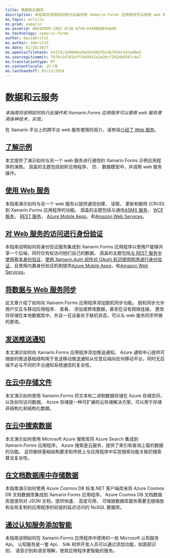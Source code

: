 ```yaml
---
title: 数据和云服务
description: 本指南将说明如何执行此操作和 Xamarin.Forms 应用程序可以使用 web 服务使用各种技术，实现。
ms.topic: article
ms.prod: xamarin
ms.assetid: 0601D9D0-C8D2-4C3B-A749-A340BDBF64A4ß
ms.technology: xamarin-forms
author: davidbritch
ms.author: dabritch
ms.date: 02/28/2017
ms.openlocfilehash: 54313c3e8808ee9e563d6b55e3bf034c543a48e5
ms.sourcegitcommit: 7b76c3d761b3ffb49541e2e2bcf292de6587c4e7
ms.translationtype: MT
ms.contentlocale: zh-CN
ms.lasthandoff: 03/23/2018
---
```

# <a name="data--cloud-services"></a>数据和云服务

_本指南将说明如何执行此操作和 Xamarin.Forms 应用程序可以使用 web 服务使用各种技术，实现。_

在 Xamarin 平台上的跨平台 web 服务使用的简介，请参阅[介绍了 Web 服务](~/cross-platform/data-cloud/web-services/index.md)。

## <a name="understanding-the-samplexamarin-formsdata-cloudwalkthroughmd"></a>[了解示例](~/xamarin-forms/data-cloud/walkthrough.md)

本文提供了演示如何与另一个 web 服务进行通信的 Xamarin.Forms 示例应用程序的演练。 涵盖的主题包括剖析应用程序、 页、 数据模型中，并调用 web 服务操作。

## <a name="consuming-web-servicesxamarin-formsdata-cloudconsumingindexmd"></a>[使用 Web 服务](~/xamarin-forms/data-cloud/consuming/index.md)

本指南演示如何与另一个 web 服务以提供通信创建、 读取、 更新和删除 (CRUD) 到 Xamarin.Forms 应用程序的功能。 涵盖的主题包括与通信[ASMX 服务](consuming/asmx.md)， [WCF 服务](consuming/wcf.md)， [REST 服务](consuming/rest.md)， [Azure Mobile Apps](consuming/azure.md)，和[Amazon Web Services](consuming/aws.md)。

## <a name="authenticating-access-to-web-servicesxamarin-formsdata-cloudauthenticationindexmd"></a>[对 Web 服务的访问进行身份验证](~/xamarin-forms/data-cloud/authentication/index.md)

本指南说明如何将身份验证服务集成到 Xamarin.Forms 应用程序以使用户能够共享一个后端，同时仅有权访问他们自己的数据。 涵盖的主题包括[与 REST 服务中使用基本身份验证](authentication/rest.md)，[使用 Xamarin.Auth 组件对 OAuth 标识提供程序进行身份验证](authentication/oauth.md)，且使用内置身份验证机制提供[Azure Mobile Apps](authentication/azure.md)，和[Amazon Web Services](authentication/aws.md)。

## <a name="synchronizing-data-with-web-servicessyncindexmd"></a>[将数据与 Web 服务同步](sync/index.md)

此文章介绍了如何向 Xamarin.Forms 应用程序添加脱机同步功能。 脱机同步允许用户交互与移动应用程序、 查看、 添加或修改数据，甚至在没有网络连接。 更改将存储在本地数据库中，并且一旦设备处于联机状态，可以与 web 服务同步所做的更改。

## <a name="sending-push-notificationspush-notificationsindexmd"></a>[发送推送通知](push-notifications/index.md)

本文演示如何向 Xamarin.Forms 应用程序添加推送通知。 Azure 通知中心提供可缩放的推送基础结构用于发送移动推送通知从任意后端向任何移动平台，同时无后端不必与不同的平台通知系统通信的复杂性。

## <a name="storing-files-in-the-cloudstorageindexmd"></a>[在云中存储文件](storage/index.md)

本文演示如何使用 Xamarin.Forms 将文本和二进制数据存储在 Azure 存储空间，以及如何访问数据。 Azure 存储是一种可扩展的云存储解决方案，可以用于存储非结构化和结构化数据。

## <a name="searching-data-in-the-cloudsearchindexmd"></a>[在云中搜索数据](search/index.md)

本文演示如何使用 Microsoft Azure 搜索库将 Azure Search 集成到 Xamarin.Forms 应用程序。 Azure 搜索是云服务，提供了索引和查询上载的数据的功能。 这将删除基础结构要求和传统上与应用程序中实现搜索功能关联的搜索算法复杂性。

## <a name="storing-data-in-a-document-databasecosmosdbindexmd"></a>[在文档数据库中存储数据](cosmosdb/index.md)

本指南演示如何使用 Azure Cosmos DB 标准.NET 客户端库来将 Azure Cosmos DB 文档数据库集成到 Xamarin.Forms 应用程序。 Azure Cosmos DB 文档数据库是提供对 JSON 文档，提供快速、 高度可用、 可缩放数据库服务需要无缝缩放和全局复制的应用程序的较低的延迟访问的 NoSQL 数据库。

## <a name="adding-intelligence-with-cognitive-servicescognitive-servicesindexmd"></a>[通过认知服务添加智能](cognitive-services/index.md)

本指南说明如何在 Xamarin.Forms 应用程序中使用的一些 Microsoft 认知服务 Api。 认知服务是一套 Api、 Sdk 和供开发人员可以通过添加功能，如面部识别、 语音识别和语言理解，使其应用程序更智能的服务。
